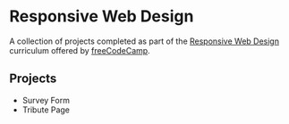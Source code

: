 # Responsive Web Design

A collection of projects completed as part of the [Responsive Web Design](https://www.freecodecamp.org/learn/2022/responsive-web-design) curriculum offered by [freeCodeCamp](https://www.freecodecamp.org).

## Projects

- Survey Form
- Tribute Page